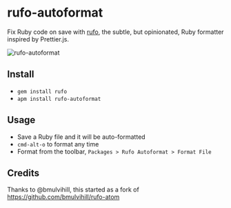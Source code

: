 # rufo-autoformat

Fix Ruby code on save with [rufo](https://github.com/asterite/rufo), the subtle, but opinionated, Ruby formatter inspired by Prettier.js.

![rufo-autoformat](https://user-images.githubusercontent.com/2231765/44534066-e7f20980-a6c4-11e8-8c1c-bbcafafcb617.gif)


## Install

- `gem install rufo`
- `apm install rufo-autoformat`

## Usage

- Save a Ruby file and it will be auto-formatted
- `cmd-alt-o` to format any time
- Format from the toolbar, `Packages > Rufo Autoformat > Format File`

## Credits

Thanks to @bmulvihill, this started as a fork of https://github.com/bmulvihill/rufo-atom
